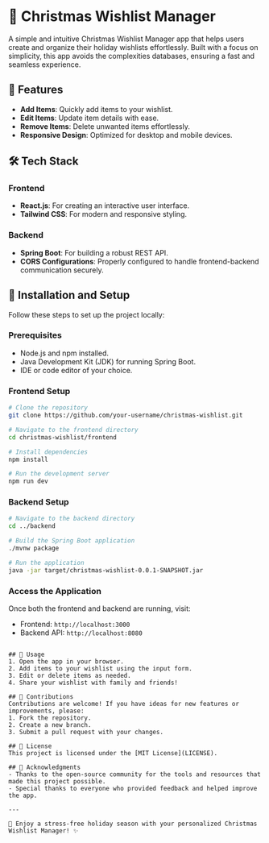 # 🎄 Christmas Wishlist Manager

A simple and intuitive Christmas Wishlist Manager app that helps users create and organize their holiday wishlists effortlessly. Built with a focus on simplicity, this app avoids the complexities databases, ensuring a fast and seamless experience.

## 🚀 Features

- **Add Items**: Quickly add items to your wishlist.
- **Edit Items**: Update item details with ease.
- **Remove Items**: Delete unwanted items effortlessly.
- **Responsive Design**: Optimized for desktop and mobile devices.

## 🛠️ Tech Stack

### Frontend
- **React.js**: For creating an interactive user interface.
- **Tailwind CSS**: For modern and responsive styling.

### Backend
- **Spring Boot**: For building a robust REST API.
- **CORS Configurations**: Properly configured to handle frontend-backend communication securely.

## 🧰 Installation and Setup

Follow these steps to set up the project locally:

### Prerequisites
- Node.js and npm installed.
- Java Development Kit (JDK) for running Spring Boot.
- IDE or code editor of your choice.

### Frontend Setup
```bash
# Clone the repository
git clone https://github.com/your-username/christmas-wishlist.git

# Navigate to the frontend directory
cd christmas-wishlist/frontend

# Install dependencies
npm install

# Run the development server
npm run dev
```

### Backend Setup
```bash
# Navigate to the backend directory
cd ../backend

# Build the Spring Boot application
./mvnw package

# Run the application
java -jar target/christmas-wishlist-0.0.1-SNAPSHOT.jar
```

### Access the Application
Once both the frontend and backend are running, visit:
- Frontend: `http://localhost:3000`
- Backend API: `http://localhost:8080`

```

## 📝 Usage
1. Open the app in your browser.
2. Add items to your wishlist using the input form.
3. Edit or delete items as needed.
4. Share your wishlist with family and friends!

## 🤝 Contributions
Contributions are welcome! If you have ideas for new features or improvements, please:
1. Fork the repository.
2. Create a new branch.
3. Submit a pull request with your changes.

## 📜 License
This project is licensed under the [MIT License](LICENSE).

## 💬 Acknowledgments
- Thanks to the open-source community for the tools and resources that made this project possible.
- Special thanks to everyone who provided feedback and helped improve the app.

---

🎅 Enjoy a stress-free holiday season with your personalized Christmas Wishlist Manager! ✨
